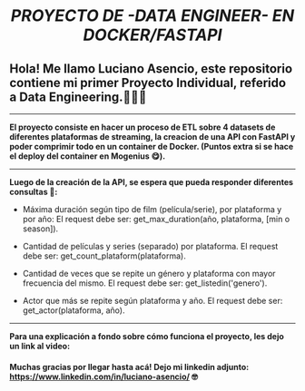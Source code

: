 # <h1 align=center><b>*PROYECTO DE -DATA ENGINEER- EN DOCKER/FASTAPI*</b></h1>

<h2><b> Hola! Me llamo Luciano Asencio, este repositorio contiene mi primer Proyecto Individual, referido a Data Engineering.</b>👷🏻‍♂️</h2>
<hr>

<b>El proyecto consiste en hacer un proceso de ETL sobre 4 datasets de diferentes plataformas de streaming, la creacion de una API con FastAPI y poder comprimir todo en un container de Docker.
(Puntos extra si se hace el deploy del container en Mogenius 😋). </b>

<hr>

<b>Luego de la creación de la API, se espera que pueda responder diferentes consultas 📑: </b>

+ Máxima duración según tipo de film (película/serie), por plataforma y por año:
    El request debe ser: get_max_duration(año, plataforma, [min o season]).

+ Cantidad de películas y series (separado) por plataforma.
    El request debe ser: get_count_plataform(plataforma).
  
+ Cantidad de veces que se repite un género y plataforma con mayor frecuencia del mismo.
    El request debe ser: get_listedin('genero').

+ Actor que más se repite según plataforma y año.
  El request debe ser: get_actor(plataforma, año).  
</ul>

 <hr>

<b> Para una explicación a fondo sobre cómo funciona el proyecto, les dejo un link al video: </b>

#### <p> Muchas gracias por llegar hasta acá! Dejo mi linkedin adjunto: **https://www.linkedin.com/in/luciano-asencio/** 🤓<p>
